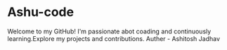 # Ashu-code
Welcome to my GitHub! I'm passionate abot coading and continuously learning.Explore my projects and contributions.
Auther - Ashitosh Jadhav
